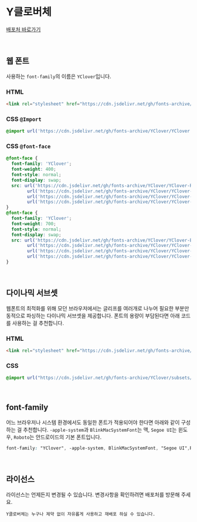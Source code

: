 # Y클로버체

[배포처 바로가기](https://www.yspotlight.co.kr/download/font?tabNo=4)

&nbsp;

## 웹 폰트

사용하는 `font-family`의 이름은 `YClover`입니다.

### HTML

```html
<link rel="stylesheet" href="https://cdn.jsdelivr.net/gh/fonts-archive/YClover/YClover.css" type="text/css"/>
```

### CSS `@Import`

```css
@import url('https://cdn.jsdelivr.net/gh/fonts-archive/YClover/YClover.css');
```

### CSS `@font-face`

```css
@font-face {
  font-family: 'YClover';
  font-weight: 400;
  font-style: normal;
  font-display: swap;
  src: url('https://cdn.jsdelivr.net/gh/fonts-archive/YClover/YClover-Regular.woff2') format('woff2'),
        url('https://cdn.jsdelivr.net/gh/fonts-archive/YClover/YClover-Regular.woff') format('woff'),
        url('https://cdn.jsdelivr.net/gh/fonts-archive/YClover/YClover-Regular.otf') format('opentype'),
        url('https://cdn.jsdelivr.net/gh/fonts-archive/YClover/YClover-Regular.ttf') format('truetype');
}
@font-face {
  font-family: 'YClover';
  font-weight: 700;
  font-style: normal;
  font-display: swap;
  src: url('https://cdn.jsdelivr.net/gh/fonts-archive/YClover/YClover-Bold.woff2') format('woff2'),
        url('https://cdn.jsdelivr.net/gh/fonts-archive/YClover/YClover-Bold.woff') format('woff'),
        url('https://cdn.jsdelivr.net/gh/fonts-archive/YClover/YClover-Bold.otf') format('opentype'),
        url('https://cdn.jsdelivr.net/gh/fonts-archive/YClover/YClover-Bold.ttf') format('truetype');
}
```

&nbsp;

## 다이나믹 서브셋

웹폰트의 최적화를 위해 모던 브라우저에서는 글리프를 여러개로 나누어 필요한 부분만 동적으로 파싱하는 다이나믹 서브셋을 제공합니다. 폰트의 용량이 부담된다면 아래 코드를 사용하는 걸 추천합니다.

### HTML

```html
<link rel="stylesheet" href="https://cdn.jsdelivr.net/gh/fonts-archive/YClover/subsets/YClover-dynamic-subset.css" type="text/css"/>
```

### CSS

```css
@import url("https://cdn.jsdelivr.net/gh/fonts-archive/YClover/subsets/YClover-dynamic-subset.css");
```

&nbsp;

## font-family

어느 브라우저나 시스템 환경에서도 동일한 폰트가 적용되어야 한다면 아래와 같이 구성하는 걸 추천합니다. `-apple-system`과 `BlinkMacSystemFont`는 맥, `Segoe UI`는 윈도우, `Roboto`는 안드로이드의 기본 폰트입니다.

```css
font-family: "YClover", -apple-system, BlinkMacSystemFont, "Segoe UI",Roboto, Oxygen, Ubuntu, Cantarell, "Open Sans", "Helvetica Neue", sans-serif;
```

&nbsp;

## 라이선스

라이선스는 언제든지 변경될 수 있습니다. 변경사항을 확인하려면 배포처를 방문해 주세요.

```
Y클로버체는 누구나 제약 없이 자유롭게 사용하고 재배포 하실 수 있습니다.
```
